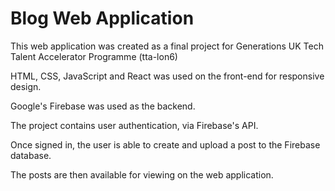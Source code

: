 # Blog Web Application

This web application was created as a final project for Generations UK Tech Talent Accelerator Programme (tta-lon6)

HTML, CSS, JavaScript and React was used on the front-end for responsive design.

Google's Firebase was used as the backend.

The project contains user authentication, via Firebase's API.

Once signed in, the user is able to create and upload a post to the Firebase database.

The posts are then available for viewing on the web application.

